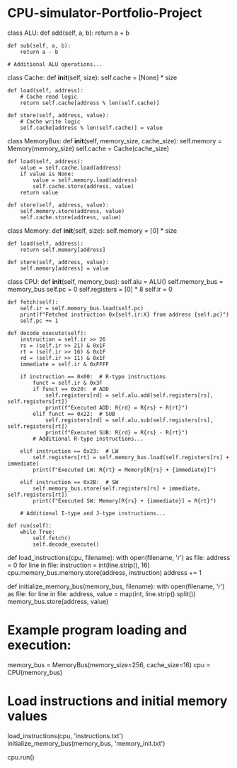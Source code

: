# CPU-simulator-Portfolio-Project

class ALU:
    def add(self, a, b):
        return a + b
    
    def sub(self, a, b):
        return a - b
    
    # Additional ALU operations...

class Cache:
    def __init__(self, size):
        self.cache = [None] * size
    
    def load(self, address):
        # Cache read logic
        return self.cache[address % len(self.cache)]
    
    def store(self, address, value):
        # Cache write logic
        self.cache[address % len(self.cache)] = value

class MemoryBus:
    def __init__(self, memory_size, cache_size):
        self.memory = Memory(memory_size)
        self.cache = Cache(cache_size)
    
    def load(self, address):
        value = self.cache.load(address)
        if value is None:
            value = self.memory.load(address)
            self.cache.store(address, value)
        return value
    
    def store(self, address, value):
        self.memory.store(address, value)
        self.cache.store(address, value)

class Memory:
    def __init__(self, size):
        self.memory = [0] * size
    
    def load(self, address):
        return self.memory[address]
    
    def store(self, address, value):
        self.memory[address] = value

class CPU:
    def __init__(self, memory_bus):
        self.alu = ALU()
        self.memory_bus = memory_bus
        self.pc = 0
        self.registers = [0] * 8
        self.ir = 0
    
    def fetch(self):
        self.ir = self.memory_bus.load(self.pc)
        print(f"Fetched instruction 0x{self.ir:X} from address {self.pc}")
        self.pc += 1
    
    def decode_execute(self):
        instruction = self.ir >> 26
        rs = (self.ir >> 21) & 0x1F
        rt = (self.ir >> 16) & 0x1F
        rd = (self.ir >> 11) & 0x1F
        immediate = self.ir & 0xFFFF
        
        if instruction == 0x00:  # R-type instructions
            funct = self.ir & 0x3F
            if funct == 0x20:  # ADD
                self.registers[rd] = self.alu.add(self.registers[rs], self.registers[rt])
                print(f"Executed ADD: R{rd} = R{rs} + R{rt}")
            elif funct == 0x22:  # SUB
                self.registers[rd] = self.alu.sub(self.registers[rs], self.registers[rt])
                print(f"Executed SUB: R{rd} = R{rs} - R{rt}")
            # Additional R-type instructions...
        
        elif instruction == 0x23:  # LW
            self.registers[rt] = self.memory_bus.load(self.registers[rs] + immediate)
            print(f"Executed LW: R{rt} = Memory[R{rs} + {immediate}]")
        
        elif instruction == 0x2B:  # SW
            self.memory_bus.store(self.registers[rs] + immediate, self.registers[rt])
            print(f"Executed SW: Memory[R{rs} + {immediate}] = R{rt}")
        
        # Additional I-type and J-type instructions...
    
    def run(self):
        while True:
            self.fetch()
            self.decode_execute()

def load_instructions(cpu, filename):
    with open(filename, 'r') as file:
        address = 0
        for line in file:
            instruction = int(line.strip(), 16)
            cpu.memory_bus.memory.store(address, instruction)
            address += 1

def initialize_memory_bus(memory_bus, filename):
    with open(filename, 'r') as file:
        for line in file:
            address, value = map(int, line.strip().split())
            memory_bus.store(address, value)

# Example program loading and execution:
memory_bus = MemoryBus(memory_size=256, cache_size=16)
cpu = CPU(memory_bus)

# Load instructions and initial memory values
load_instructions(cpu, 'instructions.txt')
initialize_memory_bus(memory_bus, 'memory_init.txt')

cpu.run()
